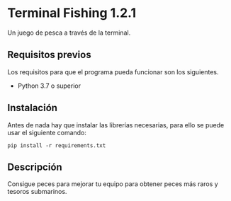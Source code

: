 # Terminal Fishing 1.2.1
Un juego de pesca a través de la terminal.

## Requisitos previos
Los requisitos para que el programa pueda funcionar son los siguientes.
- Python 3.7 o superior

## Instalación
Antes de nada hay que instalar las librerías necesarias, para ello se puede usar el siguiente comando:
```
pip install -r requirements.txt
```

## Descripción
Consigue peces para mejorar tu equipo para obtener peces más raros y tesoros submarinos.